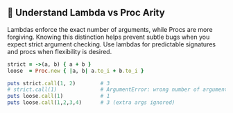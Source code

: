## 🔢 Understand Lambda vs Proc Arity
Lambdas enforce the exact number of arguments, while Procs are more forgiving. Knowing this distinction helps prevent subtle bugs when you expect strict argument checking. Use lambdas for predictable signatures and procs when flexibility is desired.

```ruby
strict = ->(a, b) { a + b }
loose  = Proc.new { |a, b| a.to_i + b.to_i }

puts strict.call(1, 2)        # 3
# strict.call(1)              # ArgumentError: wrong number of arguments
puts loose.call(1)            # 1
puts loose.call(1,2,3,4)      # 3 (extra args ignored)
```